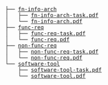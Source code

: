 <pre>
├── <a href="./fn-info-arch">fn-info-arch</a>
│   ├── <a href="./fn-info-arch/fn-info-arch-task.pdf">fn-info-arch-task.pdf</a>
│   └── <a href="./fn-info-arch/fn-info-arch.pdf">fn-info-arch.pdf</a>
├── <a href="./func-req">func-req</a>
│   ├── <a href="./func-req/func-req-task.pdf">func-req-task.pdf</a>
│   └── <a href="./func-req/func-req.pdf">func-req.pdf</a>
├── <a href="./non-func-req">non-func-req</a>
│   ├── <a href="./non-func-req/non-func-req-task.pdf">non-func-req-task.pdf</a>
│   └── <a href="./non-func-req/non-func-req.pdf">non-func-req.pdf</a>
└── <a href="./software-tool">software-tool</a>
    ├── <a href="./software-tool/software-tool-task.pdf">software-tool-task.pdf</a>
    └── <a href="./software-tool/software-tool.pdf">software-tool.pdf</a>
</pre>
